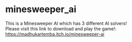 # minesweeper_ai
This is a Minesweeper AI which has 3 different AI solvers!<br>
Please visit this link to download and play the game!: https://madhukartemba.itch.io/minesweeper-ai
